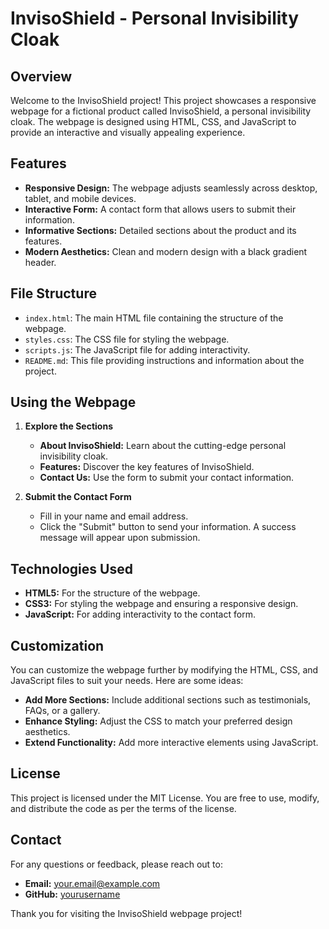 # InvisoShield - Personal Invisibility Cloak

## Overview

Welcome to the InvisoShield project! This project showcases a responsive webpage for a fictional product called InvisoShield, a personal invisibility cloak. The webpage is designed using HTML, CSS, and JavaScript to provide an interactive and visually appealing experience.

## Features

- **Responsive Design:** The webpage adjusts seamlessly across desktop, tablet, and mobile devices.
- **Interactive Form:** A contact form that allows users to submit their information.
- **Informative Sections:** Detailed sections about the product and its features.
- **Modern Aesthetics:** Clean and modern design with a black gradient header.

## File Structure

- `index.html`: The main HTML file containing the structure of the webpage.
- `styles.css`: The CSS file for styling the webpage.
- `scripts.js`: The JavaScript file for adding interactivity.
- `README.md`: This file providing instructions and information about the project.




## Using the Webpage

1. **Explore the Sections**
   - **About InvisoShield:** Learn about the cutting-edge personal invisibility cloak.
   - **Features:** Discover the key features of InvisoShield.
   - **Contact Us:** Use the form to submit your contact information.

2. **Submit the Contact Form**
   - Fill in your name and email address.
   - Click the "Submit" button to send your information. A success message will appear upon submission.

## Technologies Used

- **HTML5:** For the structure of the webpage.
- **CSS3:** For styling the webpage and ensuring a responsive design.
- **JavaScript:** For adding interactivity to the contact form.

## Customization

You can customize the webpage further by modifying the HTML, CSS, and JavaScript files to suit your needs. Here are some ideas:
- **Add More Sections:** Include additional sections such as testimonials, FAQs, or a gallery.
- **Enhance Styling:** Adjust the CSS to match your preferred design aesthetics.
- **Extend Functionality:** Add more interactive elements using JavaScript.

## License

This project is licensed under the MIT License. You are free to use, modify, and distribute the code as per the terms of the license.

## Contact

For any questions or feedback, please reach out to:
- **Email:** your.email@example.com
- **GitHub:** [yourusername](https://github.com/mansi-boop)

Thank you for visiting the InvisoShield webpage project!

